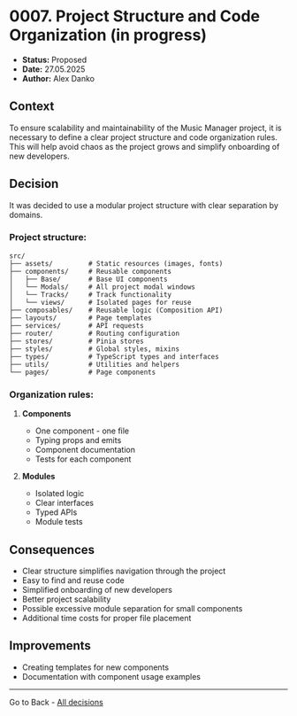 # 0007. Project Structure and Code Organization (in progress)

- **Status:** Proposed 
- **Date:** 27.05.2025
- **Author:** Alex Danko

## Context

To ensure scalability and maintainability of the Music Manager project, it is necessary to define a clear project structure and code organization rules. This will help avoid chaos as the project grows and simplify onboarding of new developers.

## Decision

It was decided to use a modular project structure with clear separation by domains.

### Project structure:
```
src/
├── assets/         # Static resources (images, fonts)
├── components/     # Reusable components
│   ├── Base/       # Base UI components
│   └── Modals/     # All project modal windows
│   └── Tracks/     # Track functionality
│   └── views/      # Isolated pages for reuse
├── composables/    # Reusable logic (Composition API)
├── layouts/        # Page templates
├── services/       # API requests
├── router/         # Routing configuration
├── stores/         # Pinia stores
├── styles/         # Global styles, mixins
├── types/          # TypeScript types and interfaces
├── utils/          # Utilities and helpers
└── pages/          # Page components
```

### Organization rules:
1. **Components**
   - One component - one file
   - Typing props and emits
   - Component documentation
   - Tests for each component

2. **Modules**
   - Isolated logic
   - Clear interfaces
   - Typed APIs
   - Module tests

## Consequences
- Clear structure simplifies navigation through the project
- Easy to find and reuse code
- Simplified onboarding of new developers
- Better project scalability
- Possible excessive module separation for small components
- Additional time costs for proper file placement

## Improvements
- Creating templates for new components
- Documentation with component usage examples 

---
Go to Back - [All decisions](../README.md)